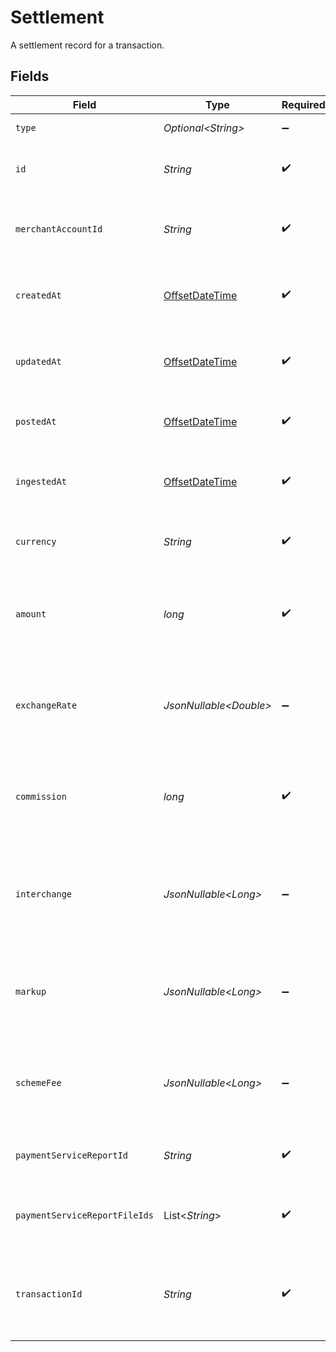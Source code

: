 # Settlement

A settlement record for a transaction.


## Fields

| Field                                                                                     | Type                                                                                      | Required                                                                                  | Description                                                                               | Example                                                                                   |
| ----------------------------------------------------------------------------------------- | ----------------------------------------------------------------------------------------- | ----------------------------------------------------------------------------------------- | ----------------------------------------------------------------------------------------- | ----------------------------------------------------------------------------------------- |
| `type`                                                                                    | *Optional\<String>*                                                                       | :heavy_minus_sign:                                                                        | Always 'settlement'.                                                                      | settlement                                                                                |
| `id`                                                                                      | *String*                                                                                  | :heavy_check_mark:                                                                        | The unique identifier for the settlement.                                                 | b1e2c3d4-5678-1234-9abc-1234567890ab                                                      |
| `merchantAccountId`                                                                       | *String*                                                                                  | :heavy_check_mark:                                                                        | The merchant account this settlement belongs to.                                          | default                                                                                   |
| `createdAt`                                                                               | [OffsetDateTime](https://docs.oracle.com/javase/8/docs/api/java/time/OffsetDateTime.html) | :heavy_check_mark:                                                                        | Date and time the settlement was created.                                                 | 2024-06-01T12:00:00.000Z                                                                  |
| `updatedAt`                                                                               | [OffsetDateTime](https://docs.oracle.com/javase/8/docs/api/java/time/OffsetDateTime.html) | :heavy_check_mark:                                                                        | Date and time the settlement was last updated.                                            | 2024-06-01T12:00:00.000Z                                                                  |
| `postedAt`                                                                                | [OffsetDateTime](https://docs.oracle.com/javase/8/docs/api/java/time/OffsetDateTime.html) | :heavy_check_mark:                                                                        | Date and time the settlement was posted.                                                  | 2024-06-01T12:00:00.000Z                                                                  |
| `ingestedAt`                                                                              | [OffsetDateTime](https://docs.oracle.com/javase/8/docs/api/java/time/OffsetDateTime.html) | :heavy_check_mark:                                                                        | Date and time the settlement was ingested.                                                | 2024-06-01T12:00:00.000Z                                                                  |
| `currency`                                                                                | *String*                                                                                  | :heavy_check_mark:                                                                        | ISO 4217 currency code for the settlement.                                                | EUR                                                                                       |
| `amount`                                                                                  | *long*                                                                                    | :heavy_check_mark:                                                                        | The total settled amount in the smallest currency unit (e.g. cents).                      | 1100                                                                                      |
| `exchangeRate`                                                                            | *JsonNullable\<Double>*                                                                   | :heavy_minus_sign:                                                                        | The exchange rate used for settlement, if applicable.                                     | 1                                                                                         |
| `commission`                                                                              | *long*                                                                                    | :heavy_check_mark:                                                                        | The commission amount deducted in the smallest currency unit.                             | 100                                                                                       |
| `interchange`                                                                             | *JsonNullable\<Long>*                                                                     | :heavy_minus_sign:                                                                        | The interchange fee, if applicable, in the smallest currency unit.                        | 50                                                                                        |
| `markup`                                                                                  | *JsonNullable\<Long>*                                                                     | :heavy_minus_sign:                                                                        | The markup fee, if applicable, in the smallest currency unit.                             | 10                                                                                        |
| `schemeFee`                                                                               | *JsonNullable\<Long>*                                                                     | :heavy_minus_sign:                                                                        | The scheme fee, if applicable, in the smallest currency unit.                             | 5                                                                                         |
| `paymentServiceReportId`                                                                  | *String*                                                                                  | :heavy_check_mark:                                                                        | The report ID from the payment service.                                                   | a1b2c3d4-5678-1234-9abc-1234567890ab                                                      |
| `paymentServiceReportFileIds`                                                             | List\<*String*>                                                                           | :heavy_check_mark:                                                                        | List of file IDs for the payment service report.                                          | [<br/>"f1e2d3c4-5678-1234-9abc-1234567890ab"<br/>]                                        |
| `transactionId`                                                                           | *String*                                                                                  | :heavy_check_mark:                                                                        | The transaction this settlement is associated with.                                       | 7099948d-7286-47e4-aad8-b68f7eb44591                                                      |